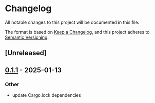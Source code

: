 # Changelog

All notable changes to this project will be documented in this file.

The format is based on [Keep a Changelog](https://keepachangelog.com/en/1.0.0/),
and this project adheres to [Semantic Versioning](https://semver.org/spec/v2.0.0.html).

## [Unreleased]

## [0.1.1](https://github.com/aranya-project/aranya-core/compare/aranya-policy-lang-v0.1.0...aranya-policy-lang-v0.1.1) - 2025-01-13

### Other

- update Cargo.lock dependencies
